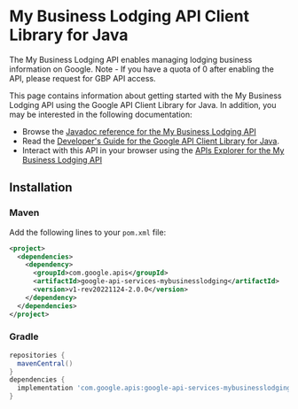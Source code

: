 # My Business Lodging API Client Library for Java

The My Business Lodging API enables managing lodging business information on Google. Note - If you have a quota of 0 after enabling the API, please request for GBP API access.

This page contains information about getting started with the My Business Lodging API
using the Google API Client Library for Java. In addition, you may be interested
in the following documentation:

* Browse the [Javadoc reference for the My Business Lodging API][javadoc]
* Read the [Developer's Guide for the Google API Client Library for Java][google-api-client].
* Interact with this API in your browser using the [APIs Explorer for the My Business Lodging API][api-explorer]

## Installation

### Maven

Add the following lines to your `pom.xml` file:

```xml
<project>
  <dependencies>
    <dependency>
      <groupId>com.google.apis</groupId>
      <artifactId>google-api-services-mybusinesslodging</artifactId>
      <version>v1-rev20221124-2.0.0</version>
    </dependency>
  </dependencies>
</project>
```

### Gradle

```gradle
repositories {
  mavenCentral()
}
dependencies {
  implementation 'com.google.apis:google-api-services-mybusinesslodging:v1-rev20221124-2.0.0'
}
```

[javadoc]: https://googleapis.dev/java/google-api-services-mybusinesslodging/latest/index.html
[google-api-client]: https://github.com/googleapis/google-api-java-client/
[api-explorer]: https://developers.google.com/apis-explorer/#p/mybusinesslodging/v1/
